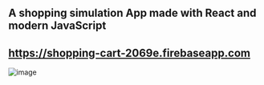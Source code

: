 ## A shopping simulation App made with React and modern JavaScript

## https://shopping-cart-2069e.firebaseapp.com

![image](https://user-images.githubusercontent.com/21358353/130875401-632eefc3-4809-45ff-b2fe-54719b9047fc.png)
